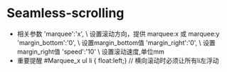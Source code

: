 # Seamless-scrolling

 * 相关参数 
   'marquee':'x',        \\ 设置滚动方向，提供 marquee:x 或 marquee:y
   'margin_bottom':'0',  \\ 设置margin_bottom值
   'margin_right':'0',   \\ 设置margin_right值
   'speed':'10'          \\ 设置滚动速度,单位mm
 * 重要提醒
   #Marquee_x ul li { float:left;} // 横向滚动时必须让所有li左浮动 
 
 



